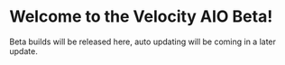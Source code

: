 # Welcome to the Velocity AIO Beta!

Beta builds will be released here, auto updating will be coming in a later update.
